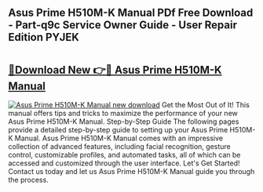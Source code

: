 ## Asus Prime H510M-K Manual PDf Free Download - Part-q9c Service Owner Guide - User Repair Edition PYJEK

# <h2><a href="http://cf19381.oget.top/?id=Asus+Prime+H510M-K+Manual">🔗Download New 👉🔴 Asus Prime H510M-K Manual</a></h2>

[![Asus Prime H510M-K Manual new download](https://i.imgur.com/5g1atiW.png)](http://cf19381.oget.top/?id=Asus+Prime+H510M-K+Manual)
Get the Most Out of It! This manual offers tips and tricks to maximize the performance of your new Asus Prime H510M-K Manual. Step-by-Step Guide The following pages provide a detailed step-by-step guide to setting up your Asus Prime H510M-K Manual. Asus Prime H510M-K Manual comes with an impressive collection of advanced features, including facial recognition, gesture control, customizable profiles, and automated tasks, all of which can be accessed and customized through the user interface. Let's Get Started! Contact us today and let us Asus Prime H510M-K Manual guide you through the process.
